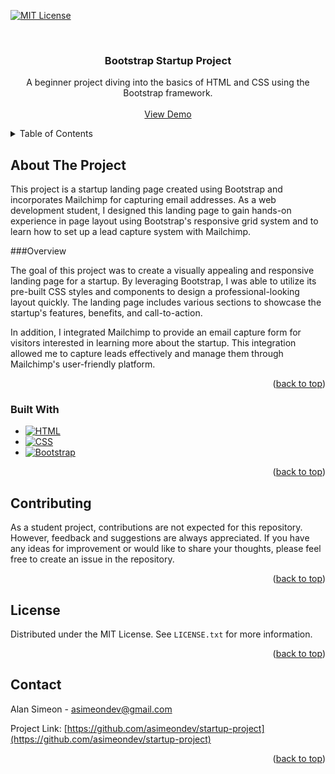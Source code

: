 <!-- Improved compatibility of back to top link: See: https://github.com/othneildrew/Best-README-Template/pull/73 -->
<a name="readme-top"></a>
<!--
*** Thanks for checking out the Best-README-Template. If you have a suggestion
*** that would make this better, please fork the repo and create a pull request
*** or simply open an issue with the tag "enhancement".
*** Don't forget to give the project a star!
*** Thanks again! Now go create something AMAZING! :D
-->



<!-- PROJECT SHIELDS -->
<!--
*** I'm using markdown "reference style" links for readability.
*** Reference links are enclosed in brackets [ ] instead of parentheses ( ).
*** See the bottom of this document for the declaration of the reference variables
*** for contributors-url, forks-url, etc. This is an optional, concise syntax you may use.
*** https://www.markdownguide.org/basic-syntax/#reference-style-links
-->
[![MIT License][license-shield]][license-url]



<!-- PROJECT LOGO -->
<br />
<div align="center">
  <h3 align="center">Bootstrap Startup Project</h3>

  <p align="center">
    A beginner project diving into the basics of HTML and CSS using the Bootstrap framework.
    <br />
    <br />
    <a href="https://asimeondev.github.io/startup-project/">View Demo</a>
  </p>
</div>



<!-- TABLE OF CONTENTS -->
<details>
  <summary>Table of Contents</summary>
  <ol>
    <li>
      <a href="#about-the-project">About The Project</a>
      <ul>
        <li><a href="#built-with">Built With</a></li>
      </ul>
    </li>
    <li><a href="#contributing">Contributing</a></li>
    <li><a href="#license">License</a></li>
  </ol>
</details>



<!-- ABOUT THE PROJECT -->
## About The Project

This project is a startup landing page created using Bootstrap and incorporates Mailchimp for capturing email addresses. As a web development student, I designed this landing page to gain hands-on experience in page layout using Bootstrap's responsive grid system and to learn how to set up a lead capture system with Mailchimp.

###Overview

The goal of this project was to create a visually appealing and responsive landing page for a startup. By leveraging Bootstrap, I was able to utilize its pre-built CSS styles and components to design a professional-looking layout quickly. The landing page includes various sections to showcase the startup's features, benefits, and call-to-action.

In addition, I integrated Mailchimp to provide an email capture form for visitors interested in learning more about the startup. This integration allowed me to capture leads effectively and manage them through Mailchimp's user-friendly platform.

<p align="right">(<a href="#readme-top">back to top</a>)</p>



### Built With

* [![HTML][HTML.com]][HTML-url]
* [![CSS][CSS3.com]][CSS-url]
* [![Bootstrap][Bootstrap.com]][Bootstrap-url]

<p align="right">(<a href="#readme-top">back to top</a>)</p>



<!-- CONTRIBUTING -->
## Contributing

As a student project, contributions are not expected for this repository. However, feedback and suggestions are always appreciated. If you have any ideas for improvement or would like to share your thoughts, please feel free to create an issue in the repository.

<p align="right">(<a href="#readme-top">back to top</a>)</p>



<!-- LICENSE -->
## License

Distributed under the MIT License. See `LICENSE.txt` for more information.

<p align="right">(<a href="#readme-top">back to top</a>)</p>



<!-- CONTACT -->
## Contact

Alan Simeon - asimeondev@gmail.com

Project Link: [https://github.com/asimeondev/startup-project](https://github.com/asimeondev/startup-project)

<p align="right">(<a href="#readme-top">back to top</a>)</p>


<!-- MARKDOWN LINKS & IMAGES -->
<!-- https://www.markdownguide.org/basic-syntax/#reference-style-links -->
[license-shield]: https://img.shields.io/github/license/othneildrew/Best-README-Template.svg?style=for-the-badge
[license-url]: https://github.com/othneildrew/Best-README-Template/blob/master/LICENSE.txt
[HTML.com]: https://img.shields.io/badge/HTML5-E34F26?style=for-the-badge&logo=html5&logoColor=white
[HTML-url]:https://html.spec.whatwg.org/multipage/
[CSS3.com]: https://img.shields.io/badge/CSS3-1572B6?style=for-the-badge&logo=css3&logoColor=white
[CSS-url]: https://css3.com/
[Bootstrap.com]: https://img.shields.io/badge/Bootstrap-563D7C?style=for-the-badge&logo=bootstrap&logoColor=white
[Bootstrap-url]: https://getbootstrap.com
